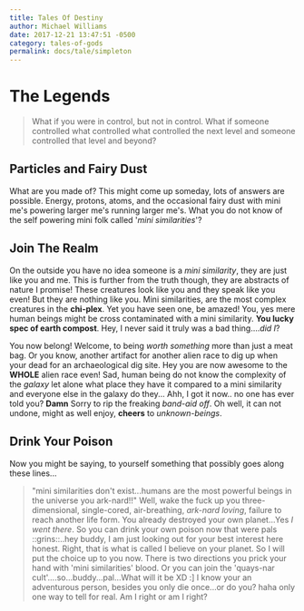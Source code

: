```yaml
---
title: Tales Of Destiny
author: Michael Williams
date: 2017-12-21 13:47:51 -0500
category: tales-of-gods
permalink: docs/tale/simpleton
---
```

# The Legends

> What if you were in control, but not in control. What if someone controlled what controlled what controlled the next level and someone controlled that level and beyond?

## Particles and Fairy Dust

What are you made of? This might come up someday, lots of answers are possible. Energy, protons, atoms, and the occasional fairy dust with mini me's powering larger me's running  larger me's. What you do not know of the self powering mini folk called '_mini similarities_'?

## Join The Realm

On the outside you have no idea someone is a _mini similarity_, they are just like you and me. This is further from the truth though, they are abstracts of nature I promise! These creatures look like you and they speak like you even! But they are nothing like you. Mini similarities, are the most complex creatures in the **chi-plex**. Yet you have seen one, be amazed! You, yes mere human beings might be cross contaminated with a mini similarity. **You lucky spec of earth compost**. Hey, I never said it truly was a bad thing...._did I_?

You now belong! Welcome, to being _worth something_ more than just a meat bag. Or you know, another artifact for another alien race to dig up when your dead for an archaeological dig site. Hey you are now awesome to the **WHOLE** alien race even! Sad, human being do not know the complexity of the _galaxy_ let alone what place they have it compared to a mini similarity and everyone else in the galaxy do they... Ahh, I got it now.. no one has ever told you? **Damn** Sorry to rip the freaking _band-aid off_. Oh well, it can not undone, might as well enjoy, **cheers** to _unknown-beings_.

## Drink Your Poison

Now you might be saying, to yourself something that possibly goes along these lines...
> "mini similarities don't exist...humans are the most powerful beings in the universe you ark-nard!!"
Well, wake the fuck up you three-dimensional, single-cored, air-breathing, _ark-nard loving_, failure to reach another life form. You already destroyed your own planet...Yes _I went there_. So you can drink your own poison now that were pals ::grins::..hey buddy, I am just looking out for your best interest here honest. Right, that is what is called I believe on your planet. So I will put the choice up to you now. There is two directions you prick your hand with 'mini similarities' blood. Or you can join the 'quays-nar cult'....so...buddy...pal...What will it be XD :] I know your an adventurous person, besides you only die once...or do you? haha only one way to tell for real. Am I right or am I right?